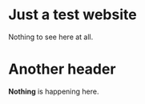 # Just a test website

Nothing to see here at all.

# Another header

__Nothing__ is happening here.
